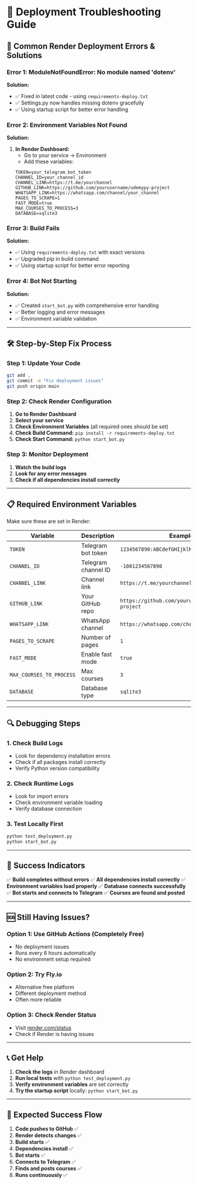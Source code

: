 # 🔧 Deployment Troubleshooting Guide

## 🚨 **Common Render Deployment Errors & Solutions**

### **Error 1: ModuleNotFoundError: No module named 'dotenv'**

**Solution:**
- ✅ Fixed in latest code - using `requirements-deploy.txt`
- ✅ Settings.py now handles missing dotenv gracefully
- ✅ Using startup script for better error handling

### **Error 2: Environment Variables Not Found**

**Solution:**
1. **In Render Dashboard:**
   - Go to your service → Environment
   - Add these variables:
   ```
   TOKEN=your_telegram_bot_token
   CHANNEL_ID=your_channel_id
   CHANNEL_LINK=https://t.me/yourchannel
   GITHUB_LINK=https://github.com/yourusername/udemypy-project
   WHATSAPP_LINK=https://whatsapp.com/channel/your_channel
   PAGES_TO_SCRAPE=1
   FAST_MODE=true
   MAX_COURSES_TO_PROCESS=3
   DATABASE=sqlite3
   ```

### **Error 3: Build Fails**

**Solution:**
- ✅ Using `requirements-deploy.txt` with exact versions
- ✅ Upgraded pip in build command
- ✅ Using startup script for better error reporting

### **Error 4: Bot Not Starting**

**Solution:**
- ✅ Created `start_bot.py` with comprehensive error handling
- ✅ Better logging and error messages
- ✅ Environment variable validation

---

## 🛠️ **Step-by-Step Fix Process**

### **Step 1: Update Your Code**
```bash
git add .
git commit -m "Fix deployment issues"
git push origin main
```

### **Step 2: Check Render Configuration**
1. **Go to Render Dashboard**
2. **Select your service**
3. **Check Environment Variables** (all required ones should be set)
4. **Check Build Command:** `pip install -r requirements-deploy.txt`
5. **Check Start Command:** `python start_bot.py`

### **Step 3: Monitor Deployment**
1. **Watch the build logs**
2. **Look for any error messages**
3. **Check if all dependencies install correctly**

---

## 📋 **Required Environment Variables**

Make sure these are set in Render:

| Variable | Description | Example |
|----------|-------------|---------|
| `TOKEN` | Telegram bot token | `1234567890:ABCdefGHIjklMNOpqrsTUVwxyz` |
| `CHANNEL_ID` | Telegram channel ID | `-1001234567890` |
| `CHANNEL_LINK` | Channel link | `https://t.me/yourchannel` |
| `GITHUB_LINK` | Your GitHub repo | `https://github.com/yourusername/udemypy-project` |
| `WHATSAPP_LINK` | WhatsApp channel | `https://whatsapp.com/channel/your_channel` |
| `PAGES_TO_SCRAPE` | Number of pages | `1` |
| `FAST_MODE` | Enable fast mode | `true` |
| `MAX_COURSES_TO_PROCESS` | Max courses | `3` |
| `DATABASE` | Database type | `sqlite3` |

---

## 🔍 **Debugging Steps**

### **1. Check Build Logs**
- Look for dependency installation errors
- Check if all packages install correctly
- Verify Python version compatibility

### **2. Check Runtime Logs**
- Look for import errors
- Check environment variable loading
- Verify database connection

### **3. Test Locally First**
```bash
python test_deployment.py
python start_bot.py
```

---

## 🎯 **Success Indicators**

✅ **Build completes without errors**
✅ **All dependencies install correctly**
✅ **Environment variables load properly**
✅ **Database connects successfully**
✅ **Bot starts and connects to Telegram**
✅ **Courses are found and posted**

---

## 🆘 **Still Having Issues?**

### **Option 1: Use GitHub Actions (Completely Free)**
- No deployment issues
- Runs every 6 hours automatically
- No environment setup required

### **Option 2: Try Fly.io**
- Alternative free platform
- Different deployment method
- Often more reliable

### **Option 3: Check Render Status**
- Visit [render.com/status](https://render.com/status)
- Check if Render is having issues

---

## 📞 **Get Help**

1. **Check the logs** in Render dashboard
2. **Run local tests** with `python test_deployment.py`
3. **Verify environment variables** are set correctly
4. **Try the startup script** locally: `python start_bot.py`

---

## 🎉 **Expected Success Flow**

1. **Code pushes to GitHub** ✅
2. **Render detects changes** ✅
3. **Build starts** ✅
4. **Dependencies install** ✅
5. **Bot starts** ✅
6. **Connects to Telegram** ✅
7. **Finds and posts courses** ✅
8. **Runs continuously** ✅ 